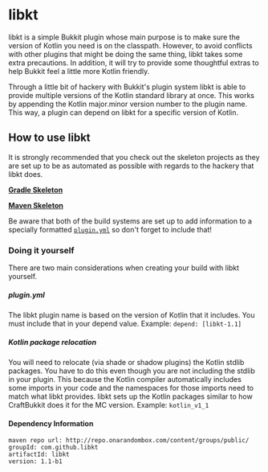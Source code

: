 # libkt
libkt is a simple Bukkit plugin whose main purpose is to make sure the version of Kotlin
you need is on the classpath. However, to avoid conflicts with other plugins that might
be doing the same thing, libkt takes some extra precautions. In addition, it will try to
provide some thoughtful extras to help Bukkit feel a little more Kotlin friendly.

Through a little bit of hackery with Bukkit's plugin system libkt is able to provide
multiple versions of the Kotlin standard library at once. This works by appending the
Kotlin major.minor version number to the plugin name. This way, a plugin can depend on
libkt for a specific version of Kotlin.

## How to use libkt
It is strongly recommended that you check out the skeleton projects as they are set up to
be as automated as possible with regards to the hackery that libkt does.

[**Gradle Skeleton**](src/examples/gradle)

[**Maven Skeleton**](src/examples/maven)

Be aware that both of the build systems are set up to add information to a specially 
formatted [`plugin.yml`](src/examples/gradle/src/main/resources/plugin.yml) so don't forget
to include that!

### Doing it yourself
There are two main considerations when creating your build with libkt yourself.

##### plugin.yml
The libkt plugin name is based on the version of Kotlin that it includes. You must include
that in your depend value. Example: `depend: [libkt-1.1]`

##### Kotlin package relocation
You will need to relocate (via shade or shadow plugins) the Kotlin stdlib packages. You
have to do this even though you are not including the stdlib in your plugin. This because
the Kotlin compiler automatically includes some imports in your code and the namespaces
for those imports need to match what libkt provides. libkt sets up the Kotlin packages
similar to how CraftBukkit does it for the MC version. Example: `kotlin_v1_1`

#### Dependency Information
```
maven repo url: http://repo.onarandombox.com/content/groups/public/
groupId: com.github.libkt
artifactId: libkt
version: 1.1-b1
```